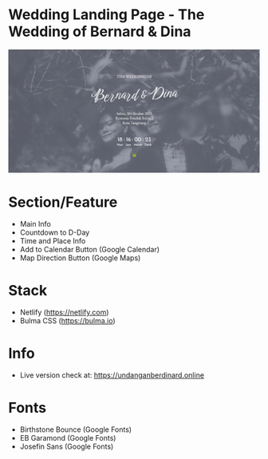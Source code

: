 # Wedding Landing Page - The Wedding of Bernard & Dina

![Thumbnail](/image/thumbnail-web-bernard-dina-menikah.png)

# Section/Feature
- Main Info
- Countdown to D-Day
- Time and Place Info
- Add to Calendar Button (Google Calendar)
- Map Direction Button (Google Maps)

# Stack
- Netlify (https://netlify.com)
- Bulma CSS (https://bulma.io)

# Info
- Live version check at: https://undanganberdinard.online

# Fonts
- Birthstone Bounce (Google Fonts)
- EB Garamond (Google Fonts)
- Josefin Sans (Google Fonts)